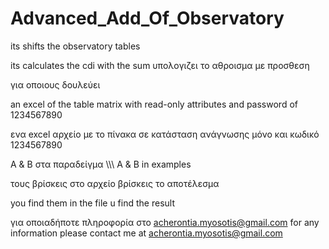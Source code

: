 # Advanced_Add_Of_Observatory
its shifts the observatory tables 

its calculates the cdi with the sum 
υπολογιζει το αθροισμα με προσθεση

για οποιους δουλεύει

an excel of the table matrix with read-only attributes and password of 1234567890

ενα excel αρχείο με το πίνακα σε κατάσταση ανάγνωσης μόνο και κωδικό 1234567890

Α & Β στα παραδείγμα \\\\\ A & B in examples 

τους βρίσκεις στο αρχείο βρίσκεις το αποτέλεσμα 

you find them in the file u find the result 



για οποιαδήποτε πληροφορία στο acherontia.myosotis@gmail.com
for any information please contact me 
at acherontia.myosotis@gmail.com
